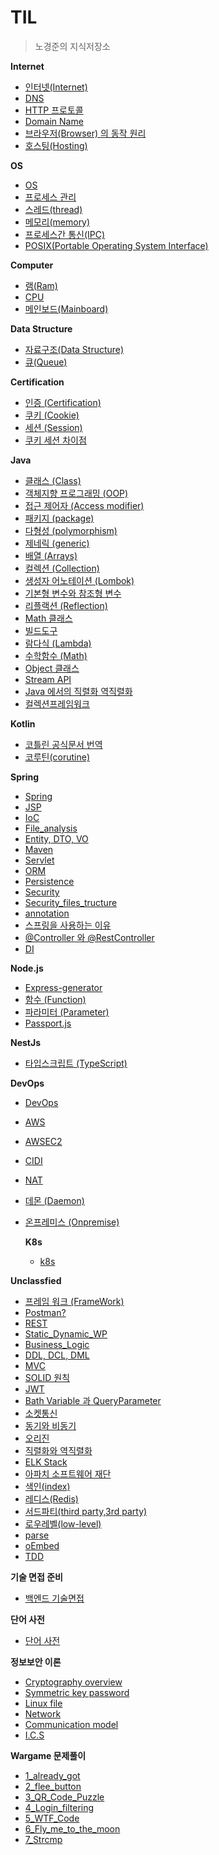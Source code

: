 # TIL
  > 노경준의 지식저장소    

**Internet**
- [인터넷(Internet)](Internet/Internet.md)
- [DNS](Internet/DNS.md)
- [HTTP 프로토콜](Internet/HTTP.md)
- [Domain Name](Internet/Domain_name.md)
- [브라우저(Browser) 의 동작 원리](Internet/Browser.md)
- [호스팅(Hosting)](Internet/Hosting.md)

**OS**
- [OS](Os_Common/Os.md)
- [프로세스 관리](Os_Common/Process_Management.md)
- [스레드(thread)](Os_Common/Thread.md)
- [메모리(memory)](Os_Common/Memory.md)
- [프로세스간 통신(IPC)](Os_Common/IPC.md)
- [POSIX(Portable Operating System Interface)](Os_Common/POSIX.md)

**Computer**
- [램(Ram)](computer/ram.md)
- [CPU](computer/cpu.md)
- [메인보드(Mainboard)](computer/mainboard.md)

**Data Structure**
- [자료구조(Data Structure)](datastructure/datastructure.md)
- [큐(Queue)](datastructure/queue.md)

**Certification**
- [인증 (Certification)](Certification/Certification.md)
- [쿠키 (Cookie)](Certification/Cookie.md)
- [세션 (Session)](Backend/Certification/Session.md)
- [쿠키 세션 차이점](Backend/Certification/difference.md)

**Java**
- [클래스 (Class)](Java/Class.md)
- [객체지향 프로그래밍 (OOP)](Java/oop.md)
- [접근 제어자 (Access modifier)](Java/modifier.md)
- [패키지 (package)](Java/package.md)
- [다형성 (polymorphism)](Java/polymorphism.md)
- [제네릭 (generic)](Java/generic.md)
- [배열 (Arrays)](Java/Arrays.md)
- [컬렉션 (Collection)](Java/Collections.md)
- [생성자 어노테이션 (Lombok)](Java/ConstructorAnnotation.md)
- [기본형 변수와 참조형 변수](Java/Variable.md)
- [리플랙션 (Reflection)](Java/Reflection.md)
- [Math 클래스](Java/Math.md)
- [빌드도구](Java/build.md)
- [람다식 (Lambda)](Java/Lambda.md)
- [수학함수 (Math)](Java/Math.md)
- [Object 클래스](Java/object.md)
- [Stream API](Java/Stream.md)
- [Java 에서의 직렬화 역직렬화](Java/Serialization.md)
- [컬렉션프레임워크](Java/collections_framework/collections_framework.md)

**Kotlin**
- [코틀린 공식문서 번역](kotlin/docs.md)
- [코루틴(corutine)](kotlin/coroutine.md)

**Spring**
- [Spring](Spring/Spring.md)
- [JSP](Spring/JSP.md)
- [IoC](Spring/IOC.md)
- [File_analysis](Spring/File_analysis.md)
- [Entity, DTO, VO](Spring/Entity_DTO_VO.md)
- [Maven](Spring/maven.md)
- [Servlet](Spring/Servlet.md)
- [ORM](Spring/ORM.md)
- [Persistence](Spring/Persistence.md)
- [Security](Spring/Security.md)
- [Security_files_tructure](Spring/Spring_secu.md)
- [annotation](Spring/annotation.md)
- [스프링을 사용하는 이유](Spring/Why_Spring_boot.md)
- [@Controller 와 @RestController](Spring/Controller.md)
- [DI](Spring/DI.md)

**Node.js**
- [Express-generator](Node_Js/Express-generator.md)
- [함수 (Function)](Node_Js/Function.md)
- [파라미터 (Parameter)](Node_Js/Parameter.md)
- [Passport.js](Node_Js/passport.md)

**NestJs**
- [타입스크립트 (TypeScript)](nestjs/typescript.md)

**DevOps**
- [DevOps](DevOps/DevOps.md)
- [AWS](DevOps/aws.md)
- [AWSEC2](DevOps/awsec2.md)
- [CIDI](DevOps/CIDI.md)
- [NAT](DevOps/NAT.md)
- [데몬 (Daemon)](DevOps/Daemon.md)
- [온프레미스 (Onpremise)](DevOps/Onpremise.md)

  **K8s**
  - [k8s](DevOps/k8s/k8s.md)

**Unclassfied**
- [프레임 워크 (FrameWork)](Unclassified/FrameWork.md)
- [Postman?](Unclassified/Postman.md)
- [REST](Unclassified/REST.md)
- [Static_Dynamic_WP](Unclassified/Static_Dynamic_WP.md)
- [Business_Logic](Unclassified/Business_Logic.md)
- [DDL, DCL, DML](Unclassified/SQL.md)
- [MVC](Unclassified/MVC.md)
- [SOLID 원칙](Unclassified/SOLID.md)
- [JWT](Unclassified/JWT.md)
- [Bath Variable 과 QueryParameter](Unclassified/PathAndQuery.md)
- [소켓통신](Unclassified/img/socket.png)
- [동기와 비동기](Unclassified/SyncAsync.md)
- [오리진](Unclassified/Origin.md)
- [직렬화와 역직렬화](Unclassified/Serialization.md)
- [ELK Stack](Unclassified/ELK.md)
- [아파치 소프트웨어 재단](Unclassified/ASF.md)
- [색인(index)](Unclassified/index.md)
- [레디스(Redis)](Unclassified/redis.md)
- [서드파티(third party,3rd party)](Unclassified/thirdparty.md)
- [로우레벨(low-level)](Unclassified/low-level.md)
- [parse](Unclassified/parse.md)
- [oEmbed](Unclassified/oEmbed.md)
- [TDD](Unclassified/TDD.md)

**기술 면접 준비**
- [백엔드 기술면접](TechInterView/TechInterView.md)

**단어 사전**
- [단어 사전](Word/word_dictionary.md)

**정보보안 이론**
- [Cryptography overview](Cyber_Security/Part2_대칭키암호.md)
- [Symmetric key password](Cyber_Security/Part2_암호학개요.md)
- [Linux file](Cyber_Security/리눅스.md)
- [Network](Cyber_Security/network.md)
- [Communication model](Cyber_Security/통신모델.md)
- [I.C.S](Cyber_Security/정보통신보안.md)

**Wargame 문제풀이**
- [1_already_got](Wargame.kr/1_already_got/README.md)
- [2_flee_button](Wargame.kr/2_flee_button/README.md)
- [3_QR_Code_Puzzle](Wargame.kr/3_QR_Code_Puzzle/README.md)
- [4_Login_filtering](Wargame.kr/4_login_filtering/README.md)
- [5_WTF_Code](Wargame.kr/5_WTF_Code/README.md)
- [6_Fly_me_to_the_moon](Wargame.kr/6_Fly_me_to_the_moon/README.md)
- [7_Strcmp](Wargame.kr/7_Strcmp/README.md)
